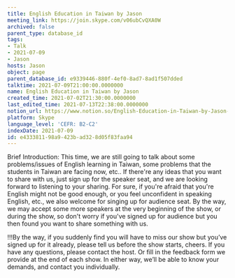 ```yaml
---
title: English Education in Taiwan by Jason
meeting_link: https://join.skype.com/v06ubCvQXA0W
archived: false
parent_type: database_id
tags:
- Talk
- 2021-07-09
- Jason
hosts: Jason
object: page
parent_database_id: e9339446-880f-4ef0-8ad7-8ad1f507dded
talktime: 2021-07-09T21:00:00.0000000
name: English Education in Taiwan by Jason
created_time: 2021-07-02T21:30:00.0000000
last_edited_time: 2021-07-13T22:38:00.0000000
notion_url: https://www.notion.so/English-Education-in-Taiwan-by-Jason-e433381198a9423bad328d05f83faa94
platform: Skype
language_level: 'CEFR: B2-C2'
indexDate: 2021-07-09
id: e4333811-98a9-423b-ad32-8d05f83faa94
---
```





Brief Introduction: This time, we are still going to talk about some problems/issues of English learning in Taiwan, some problems that the students in Taiwan are facing now, etc.. If there're any ideas that you want to share with us, just sign up for the speaker seat, and we are looking forward to listening to your sharing. 
For sure, if you're afraid that you're English might not be good enough, or you feel unconfident in speaking English, etc., we also welcome for singing up for audience seat. By the way, we may accept some more speakers at the very beginning of the show, or during the show, so don't worry if you've signed up for audience but you then found you want to share something with us.

!!!By the way, if you suddenly find you will have to miss our show but you’ve signed up for it already, please tell us before the show starts, cheers.
If you have any questions, please contact the host. Or fill in the feedback form we provide at the end of each show. In either way, we’ll be able to know your demands, and contact you individually.

